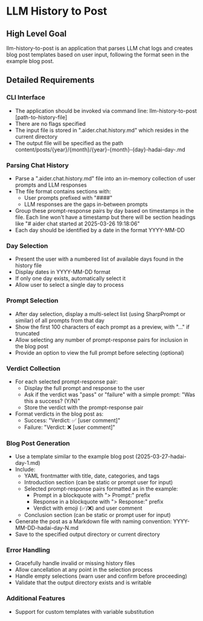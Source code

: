 # LLM History to Post

## High Level Goal

llm-history-to-post is an application that parses LLM chat logs and creates blog post templates based on user input,
following the
format seen in the example blog post.

## Detailed Requirements

### CLI Interface

- The application should be invoked via command line: llm-history-to-post [path-to-history-file]
- There are no flags specified
- The input file is stored in ".aider.chat.history.md" which resides in the current directory
- The output file will be specified as the path content/posts/{year}/{month}/{year}-{month}-{day}-hadai-day-.md

### Parsing Chat History

- Parse a ".aider.chat.history.md" file into an in-memory collection of user prompts and LLM responses
- The file format contains sections with:
    - User prompts prefixed with "####"
    - LLM responses are the gaps in-between prompts
- Group these prompt-response pairs by day based on timestamps in the file. Each line won't have a timestamp but there
  will be section headings like "# aider chat started at 2025-03-26 19:18:06"
- Each day should be identified by a date in the format YYYY-MM-DD

### Day Selection

- Present the user with a numbered list of available days found in the history file
- Display dates in YYYY-MM-DD format
- If only one day exists, automatically select it
- Allow user to select a single day to process

### Prompt Selection

- After day selection, display a multi-select list (using SharpPrompt or similar) of all prompts from that day
- Show the first 100 characters of each prompt as a preview, with "..." if truncated
- Allow selecting any number of prompt-response pairs for inclusion in the blog post
- Provide an option to view the full prompt before selecting (optional)

### Verdict Collection

- For each selected prompt-response pair:
    - Display the full prompt and response to the user
    - Ask if the verdict was "pass" or "failure" with a simple prompt: "Was this a success? (Y/N)"
    - Store the verdict with the prompt-response pair
- Format verdicts in the blog post as:
    - Success: "Verdict: ✅ [user comment]"
    - Failure: "Verdict: ❌ [user comment]"

### Blog Post Generation

- Use a template similar to the example blog post (2025-03-27-hadai-day-1.md)
- Include:
    - YAML frontmatter with title, date, categories, and tags
    - Introduction section (can be static or prompt user for input)
    - Selected prompt-response pairs formatted as in the example:
        - Prompt in a blockquote with "> Prompt:" prefix
        - Response in a blockquote with "> Response:" prefix
        - Verdict with emoji (✅/❌) and user comment
    - Conclusion section (can be static or prompt user for input)
- Generate the post as a Markdown file with naming convention: YYYY-MM-DD-hadai-day-N.md
- Save to the specified output directory or current directory

### Error Handling

- Gracefully handle invalid or missing history files
- Allow cancellation at any point in the selection process
- Handle empty selections (warn user and confirm before proceeding)
- Validate that the output directory exists and is writable

### Additional Features

- Support for custom templates with variable substitution
